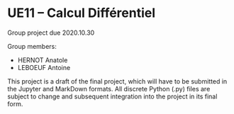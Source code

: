 # UE11 – Calcul Différentiel

Group project due 2020.10.30

Group members:
* HERNOT Anatole
* LEBOEUF Antoine


This project is a draft of the final project, which will have to be submitted in the Jupyter and MarkDown formats.
All discrete Python (.py) files are subject to change and subsequent integration into the project in its final form.
